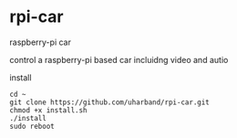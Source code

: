 # rpi-car
raspberry-pi car

control a raspberry-pi based car incluidng video and autio

install

```
cd ~
git clone https://github.com/uharband/rpi-car.git
chmod +x install.sh
./install
sudo reboot
```


